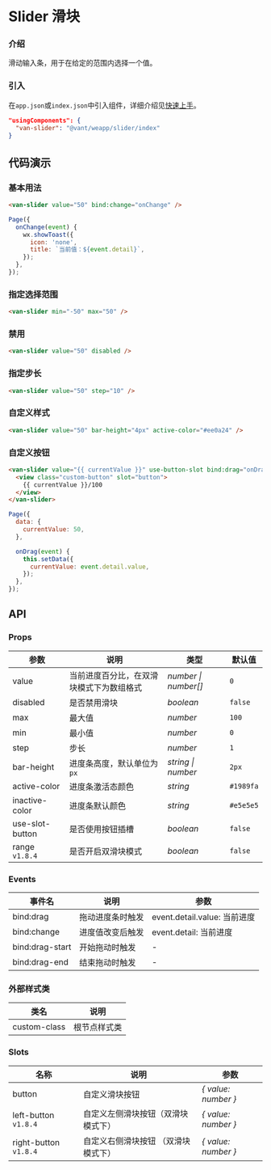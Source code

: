 # Slider 滑块

### 介绍

滑动输入条，用于在给定的范围内选择一个值。

### 引入

在`app.json`或`index.json`中引入组件，详细介绍见[快速上手](#/quickstart#yin-ru-zu-jian)。

```json
"usingComponents": {
  "van-slider": "@vant/weapp/slider/index"
}
```

## 代码演示

### 基本用法

```html
<van-slider value="50" bind:change="onChange" />
```

```js
Page({
  onChange(event) {
    wx.showToast({
      icon: 'none',
      title: `当前值：${event.detail}`,
    });
  },
});
```

### 指定选择范围

```html
<van-slider min="-50" max="50" />
```

### 禁用

```html
<van-slider value="50" disabled />
```

### 指定步长

```html
<van-slider value="50" step="10" />
```

### 自定义样式

```html
<van-slider value="50" bar-height="4px" active-color="#ee0a24" />
```

### 自定义按钮

```html
<van-slider value="{{ currentValue }}" use-button-slot bind:drag="onDrag">
  <view class="custom-button" slot="button">
    {{ currentValue }}/100
  </view>
</van-slider>
```

```js
Page({
  data: {
    currentValue: 50,
  },

  onDrag(event) {
    this.setData({
      currentValue: event.detail.value,
    });
  },
});
```

## API

### Props

| 参数            | 说明                                     | 类型                 | 默认值    |
| --------------- | ---------------------------------------- | -------------------- | --------- |
| value           | 当前进度百分比，在双滑块模式下为数组格式 | _number \| number[]_ | `0`       |
| disabled        | 是否禁用滑块                             | _boolean_            | `false`   |
| max             | 最大值                                   | _number_             | `100`     |
| min             | 最小值                                   | _number_             | `0`       |
| step            | 步长                                     | _number_             | `1`       |
| bar-height      | 进度条高度，默认单位为 `px`              | _string \| number_   | `2px`     |
| active-color    | 进度条激活态颜色                         | _string_             | `#1989fa` |
| inactive-color  | 进度条默认颜色                           | _string_             | `#e5e5e5` |
| use-slot-button | 是否使用按钮插槽                           | _boolean_            | `false`   |
| range `v1.8.4`  | 是否开启双滑块模式                       | _boolean_            | `false`   |

### Events

| 事件名          | 说明             | 参数                         |
| --------------- | ---------------- | ---------------------------- |
| bind:drag       | 拖动进度条时触发 | event.detail.value: 当前进度 |
| bind:change     | 进度值改变后触发 | event.detail: 当前进度       |
| bind:drag-start | 开始拖动时触发   | -                            |
| bind:drag-end   | 结束拖动时触发   | -                            |

### 外部样式类

| 类名         | 说明         |
| ------------ | ------------ |
| custom-class | 根节点样式类 |

### Slots

| 名称                  | 说明                                | 参数                |
| --------------------- | ----------------------------------- | ------------------- |
| button                | 自定义滑块按钮                      | _{ value: number }_ |
| left-button `v1.8.4`  | 自定义左侧滑块按钮（双滑块模式下）  | _{ value: number }_ |
| right-button `v1.8.4` | 自定义右侧滑块按钮 （双滑块模式下） | _{ value: number }_ |

